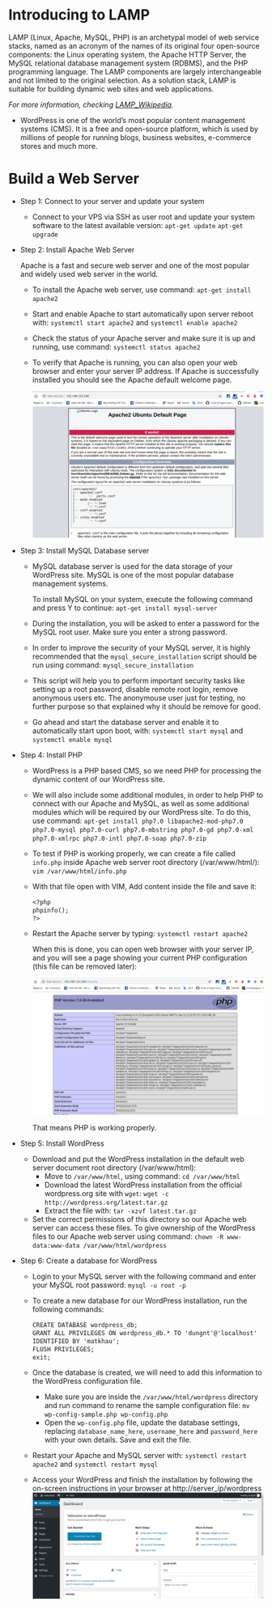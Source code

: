 # Introducing to LAMP

   LAMP (Linux, Apache, MySQL, PHP) is an archetypal model of web service stacks, named as an acronym of the names of its original four open-source components: the Linux operating system, the Apache HTTP Server, the MySQL relational database management system (RDBMS), and the PHP programming language. The LAMP components are largely interchangeable and not limited to the original selection. As a solution stack, LAMP is suitable for building dynamic web sites and web applications.

   *For more information, checking [LAMP_Wikipedia](https://en.wikipedia.org/wiki/LAMP_(software_bundle)).*

   - WordPress is one of the world’s most popular content management systems (CMS). It is a free and open-source platform, which is used by millions of people for running blogs, business websites, e-commerce stores and much more.

# Build a Web Server

  - Step 1: Connect to your server and update your system
    - Connect to your VPS via SSH as user root and update your system software to the latest available version: `apt-get update` `apt-get upgrade`
  - Step 2: Install Apache Web Server
  
    Apache is a fast and secure web server and one of the most popular and widely used web server in the world.
    - To install the Apache web server, use command: `apt-get install apache2`
    - Start and enable Apache to start automatically upon server reboot with: `systemctl start apache2` and `systemctl enable apache2`
    - Check the status of your Apache server and make sure it is up and running, use command: `systemctl status apache2`
    - To verify that Apache is running, you can also open your web browser and enter your server IP address. If Apache is successfully installed you should see the Apache default welcome page.
    
      ![](https://github.com/bizflycloud/internship-0719/blob/master/TD_Git/PIC/32.png)
      
  - Step 3: Install MySQL Database server
    - MySQL database server is used for the data storage of your WordPress site. MySQL is one of the most popular database management systems. 
      
      To install MySQL on your system, execute the following command and press Y to continue: `apt-get install mysql-server`
    - During the installation, you will be asked to enter a password for the MySQL root user. Make sure you enter a strong password.
    - In order to improve the security of your MySQL server, it is highly recommended that the `mysql_secure_installation` script should be run using command: `mysql_secure_installation`
    - This script will help you to perform important security tasks like setting up a root password, disable remote root login, remove anonymous users etc. The anonymouse user just for testing, no further purpose so that explained why it should be remove for good.
    - Go ahead and start the database server and enable it to automatically start upon boot, with: `systemctl start mysql` and `systemctl enable mysql`
  - Step 4: Install PHP
    - WordPress is a PHP based CMS, so we need PHP for processing the dynamic content of our WordPress site.
    - We will also include some additional modules, in order to help PHP to connect with our Apache and MySQL, as well as some additional modules which will be required by our WordPress site. To do this, use command: `apt-get install php7.0 libapache2-mod-php7.0 php7.0-mysql php7.0-curl php7.0-mbstring php7.0-gd php7.0-xml php7.0-xmlrpc php7.0-intl php7.0-soap php7.0-zip`
    - To test if PHP is working properly, we can create a file called `info.php` inside Apache web server root directory (/var/www/html/): `vim /var/www/html/info.php`
    - With that file open with VIM, Add content inside the file and save it: 
        
          <?php
          phpinfo();
          ?>

    - Restart the Apache server by typing: `systemctl restart apache2`
      
      When this is done, you can open web browser with your server IP, and you will see a page showing your current PHP configuration (this file can be removed later): 
        
        ![](https://github.com/bizflycloud/internship-0719/blob/master/TD_Git/PIC/30.png)
      
      That means PHP is working properly. 
  - Step 5: Install WordPress
    - Download and put the WordPress installation in the default web server document root directory (/var/www/html):
      - Move to `/var/www/html`, using command: `cd /var/www/html`  
      - Download the latest WordPress installation from the official wordpress.org site with `wget`: `wget -c http://wordpress.org/latest.tar.gz`
      - Extract the file with: `tar -xzvf latest.tar.gz`
    - Set the correct permissions of this directory so our Apache web server can access these files. To give ownership of the WordPress files to our Apache web server using command: `chown -R www-data:www-data /var/www/html/wordpress`
  - Step 6: Create a database for WordPress
    - Login to your MySQL server with the following command and enter your MySQL root password: `mysql -u root -p`
    - To create a new database for our WordPress installation, run the following commands:
          
          CREATE DATABASE wordpress_db;
          GRANT ALL PRIVILEGES ON wordpress_db.* TO 'dungnt'@'localhost' IDENTIFIED BY 'matkhau';
          FLUSH PRIVILEGES;
          exit;
         
    - Once the database is created, we will need to add this information to the WordPress configuration file.
      - Make sure you are inside the `/var/www/html/wordpress` directory and run command to rename the sample configuration file: `mv wp-config-sample.php wp-config.php`
      - Open the `wp-config.php` file, update the database settings, replacing `database_name_here`, `username_here` and `password_here` with your own details. Save and exit the file.
    - Restart your Apache and MySQL server with: `systemctl restart apache2` and `systemctl restart mysql`
    - Access your WordPress and finish the installation by following the on-screen instructions in your browser at http://server_ip/wordpress
          ![](https://github.com/bizflycloud/internship-0719/blob/master/TD_Git/PIC/31.png)



  
 
